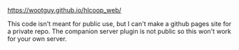 https://wootguy.github.io/hlcoop_web/

This code isn't meant for public use, but I can't make a github pages site for a private repo. The companion server plugin is not public so this won't work for your own server.
